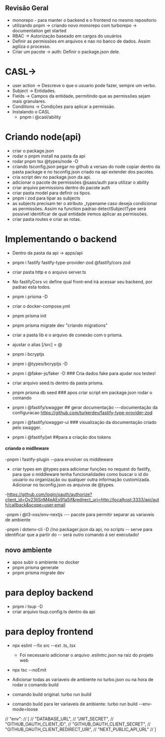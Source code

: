 ## Revisão Geral

- monorepo - para manter o backend e o frontend no mesmo repositorio
- utilizando pnpm -> criando novo monorepo com turborepo -> documentation get started
- RBAC -> Autorização baseado em cargos do usuários
- Definir as permissões em arquivos e nao no banco de dados. Assim agiliza o processo.
- Criar um pacote -> auth: Definir o package.json dele.

# CASL->

- user action -> Descreve o que o usuario pode fazer, sempre um verbo.
- Subject -> Entidades.
- Fields -> Campos da entidade, permitindo que as permissões sejam mais granulares.
- Conditions -> Condições para aplicar a permissão.
- Instalando o CASL
  - pnpm i @casl/ability

# Criando node(api)

- criar o package.json
- rodar o pnpm install na pasta da api
- rodar pnpm tsx @types/node -D
- criando tsconfig.json pegar no github a versao do node copiar dentro da pasta package e no tsconfig.json criado na api extender dos pacotes.
- cria script dev no package.json da api.
- adicionar o pacote de permissões @saas/auth para utilizar o ability
- criar arquivo permissions dentro do pacote auth
- criar pasta model para definir os tipos.
- pnpm i zod para tipar as subjects
- as subjects precisam ter o atributo \_typename caso deseja condicionar as permissões. Assim na function padrao detectSubjectType será possivel identificar de qual entidade iremos aplicar as permissões.
- criar pasta routes e criar as rotas.

# Implementando o backend

- Dentro da pasta da api -> apps/api
- pnpm i fastify fastify-type-provider-zod @fastify/cors zod
- criar pasta http e o arquivo server.ts
- No fastifyCors vc define qual front-end irá acessar seu backend, por padrao esta todos.
- pnpm i prisma -D

- criar o docker-compose.yml

- pnpm prisma init

- pnpm prisma migrate dev "criando migrations"

- criar a pasta lib e o arquivo de conexão com o prisma.

- ajustar o alias [/src] = @

- pnpm i bcryptjs

- pnpm i @types/bcryptjs -D

- pnpm i @faker-js/faker -D ### Cria dados fake para ajudar nos testes!

- criar arquivo seed.ts dentro da pasta prisma.

- pnpm prisma db seed ### apos criar script em package.json rodar o comando

- pnpm i @fastify/swagger ## gerar documentação ---documentação da configuracao https://github.com/turkerdev/fastify-type-provider-zod

- pnpm i @fastify/swagger-ui ### visualização da documentação criado pelo swagger.

- pnpm i @fastify/jwt ##para a criação dos tokens

#### criando o midlleware

-pnpm i fastify-plugin --para envolver os middleware

- criar types em @types para adicionar funções no request do fastify, para que o middleware tenha funcionalidades como buscar o id do usuario ou organização ou qualquer outra informação customizada. Adicionar no tsconfig.json os arquivos de @types.

-https://github.com/login/oauth/authorize?client_id=Ov23liSnM4eAEx91a5if&redirect_uri=http://localhost:3333/api/auth/callback&scope=user:email

-pnpm i @t3-oss/env-nextjs --- pacote para permitir separar as variaveis de ambiente

-pnpm i dotenv-cli -D //no packager.json da api, no scripts -- serve para identificar que a partir do -- será outro comando á ser executado!

## novo ambiente

- apos subir o ambiente no docker
- pnpm prisma generate
- pnpm prisma migrate dev

# para deploy backend

- pnpm i tsup -D
- criar arquivo tsup.config.ts dentro da api

# para deploy frontend

- npx eslint --fix src --ext .ts,.tsx

  - Foi necessario adicionar o arquivo .eslintrc.json na raiz do projeto web

- npx tsc --noEmit

- Adicionar todas as variaveis de ambiente no turbo.json ou na hora de rodar o comando build

- comando build original: turbo run build
- comando build para ler variaveis de ambiente: turbo run build --env-mode=loose

// "env":
// [
// "DATABASE_URL",
// "JWT_SECRET",
// "GITHUB_OAUTH_CLIENT_ID",
// "GITHUB_OAUTH_CLIENT_SECRET",
// "GITHUB_OAUTH_CLIENT_REDIRECT_URI",
// "NEXT_PUBLIC_API_URL"
// ]
